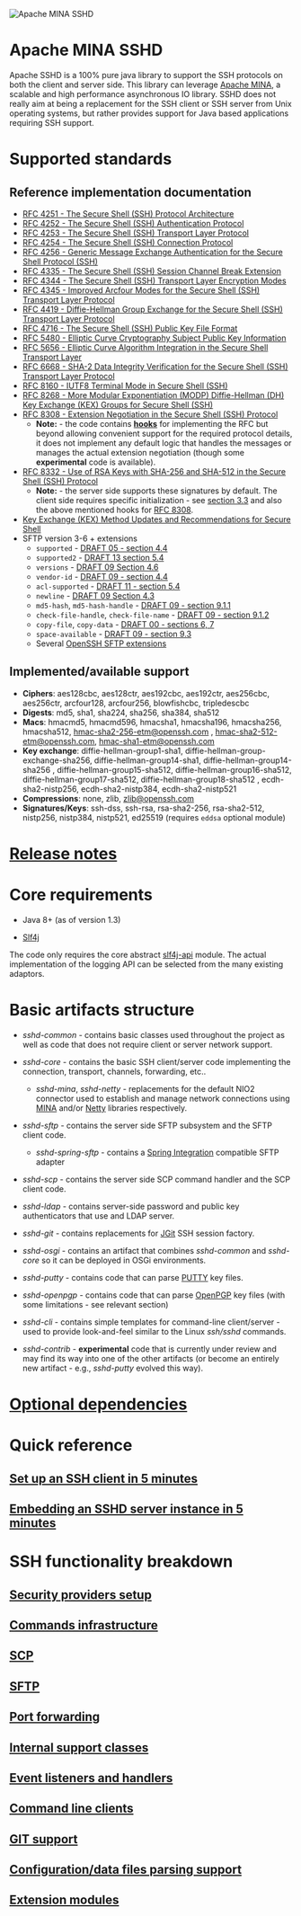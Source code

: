 ![Apache MINA SSHD](https://mina.apache.org/staticresources/images/header-sshd.png "Apache MINA SSHD")
# Apache MINA SSHD

Apache SSHD is a 100% pure java library to support the SSH protocols on both the client and server side. This library can
leverage [Apache MINA](http://mina.apache.org), a scalable and high performance asynchronous IO library. SSHD does not really
aim at being a replacement for the SSH client or SSH server from Unix operating systems, but rather provides support for Java
based applications requiring SSH support.

# Supported standards

## Reference implementation documentation
* [RFC 4251 - The Secure Shell (SSH) Protocol Architecture](https://tools.ietf.org/html/rfc4251)
* [RFC 4252 - The Secure Shell (SSH) Authentication Protocol](https://tools.ietf.org/html/rfc4252)
* [RFC 4253 - The Secure Shell (SSH) Transport Layer Protocol](https://tools.ietf.org/html/rfc4253)
* [RFC 4254 - The Secure Shell (SSH) Connection Protocol](https://tools.ietf.org/html/rfc4254)
* [RFC 4256 - Generic Message Exchange Authentication for the Secure Shell Protocol (SSH)](https://tools.ietf.org/html/rfc4256)
* [RFC 4335 - The Secure Shell (SSH) Session Channel Break Extension](https://tools.ietf.org/html/rfc4335)
* [RFC 4344 - The Secure Shell (SSH) Transport Layer Encryption Modes](https://tools.ietf.org/html/rfc4344)
* [RFC 4345 - Improved Arcfour Modes for the Secure Shell (SSH) Transport Layer Protocol](https://tools.ietf.org/html/rfc4345)
* [RFC 4419 - Diffie-Hellman Group Exchange for the Secure Shell (SSH) Transport Layer Protocol](https://tools.ietf.org/html/rfc4419)
* [RFC 4716 - The Secure Shell (SSH) Public Key File Format](https://tools.ietf.org/html/rfc4716)
* [RFC 5480 - Elliptic Curve Cryptography Subject Public Key Information](https://tools.ietf.org/html/rfc5480)
* [RFC 5656 - Elliptic Curve Algorithm Integration in the Secure Shell Transport Layer](https://tools.ietf.org/html/rfc5656)
* [RFC 6668 - SHA-2 Data Integrity Verification for the Secure Shell (SSH) Transport Layer Protocol](https://tools.ietf.org/html/rfc6668)
* [RFC 8160 - IUTF8 Terminal Mode in Secure Shell (SSH)](https://tools.ietf.org/html/rfc8160)
* [RFC 8268 - More Modular Exponentiation (MODP) Diffie-Hellman (DH) Key Exchange (KEX) Groups for Secure Shell (SSH)](https://tools.ietf.org/html/rfc8268)
* [RFC 8308 - Extension Negotiation in the Secure Shell (SSH) Protocol](https://tools.ietf.org/html/rfc8308)
    * **Note:** - the code contains [**hooks**](./docs/event-listeners.md#kexextensionhandler) for implementing the RFC but
    beyond allowing convenient support for the required protocol details, it does not implement any default logic that handles
    the messages or manages the actual extension negotiation (though some **experimental** code is available).
* [RFC 8332 - Use of RSA Keys with SHA-256 and SHA-512 in the Secure Shell (SSH) Protocol](https://tools.ietf.org/html/rfc8332)
    * **Note:** - the server side supports these signatures by default. The client side requires specific
    initialization - see [section 3.3](https://tools.ietf.org/html/rfc8332#section-3.3) and also the
    above mentioned hooks for [RFC 8308](https://tools.ietf.org/html/rfc8308).
* [Key Exchange (KEX) Method Updates and Recommendations for Secure Shell](https://tools.ietf.org/html/draft-ietf-curdle-ssh-kex-sha2-03)
* SFTP version 3-6 + extensions
    * `supported` - [DRAFT 05 - section 4.4](http://tools.ietf.org/wg/secsh/draft-ietf-secsh-filexfer/draft-ietf-secsh-filexfer-05.tx)
    * `supported2` - [DRAFT 13 section 5.4](https://tools.ietf.org/html/draft-ietf-secsh-filexfer-13#page-10)
    * `versions` - [DRAFT 09 Section 4.6](http://tools.ietf.org/wg/secsh/draft-ietf-secsh-filexfer/draft-ietf-secsh-filexfer-09.txt)
    * `vendor-id` - [DRAFT 09 - section 4.4](http://tools.ietf.org/wg/secsh/draft-ietf-secsh-filexfer/draft-ietf-secsh-filexfer-09.txt)
    * `acl-supported` - [DRAFT 11 - section 5.4](https://tools.ietf.org/html/draft-ietf-secsh-filexfer-11)
    * `newline` - [DRAFT 09 Section 4.3](http://tools.ietf.org/wg/secsh/draft-ietf-secsh-filexfer/draft-ietf-secsh-filexfer-09.txt)
    * `md5-hash`, `md5-hash-handle` - [DRAFT 09 - section 9.1.1](http://tools.ietf.org/wg/secsh/draft-ietf-secsh-filexfer/draft-ietf-secsh-filexfer-09.txt)
    * `check-file-handle`, `check-file-name` - [DRAFT 09 - section 9.1.2](http://tools.ietf.org/wg/secsh/draft-ietf-secsh-filexfer/draft-ietf-secsh-filexfer-09.txt)
    * `copy-file`, `copy-data` - [DRAFT 00 - sections 6, 7](http://tools.ietf.org/id/draft-ietf-secsh-filexfer-extensions-00.txt)
    * `space-available` - [DRAFT 09 - section 9.3](http://tools.ietf.org/wg/secsh/draft-ietf-secsh-filexfer/draft-ietf-secsh-filexfer-09.txt)
    * Several [OpenSSH SFTP extensions](https://github.com/openssh/openssh-portable/blob/master/PROTOCOL)

## Implemented/available support

* **Ciphers**: aes128cbc, aes128ctr, aes192cbc, aes192ctr, aes256cbc, aes256ctr, arcfour128, arcfour256, blowfishcbc, tripledescbc
* **Digests**: md5, sha1, sha224, sha256, sha384, sha512
* **Macs**: hmacmd5, hmacmd596, hmacsha1, hmacsha196, hmacsha256, hmacsha512, hmac-sha2-256-etm@openssh.com
, hmac-sha2-512-etm@openssh.com, hmac-sha1-etm@openssh.com
* **Key exchange**: diffie-hellman-group1-sha1, diffie-hellman-group-exchange-sha256, diffie-hellman-group14-sha1, diffie-hellman-group14-sha256
, diffie-hellman-group15-sha512, diffie-hellman-group16-sha512, diffie-hellman-group17-sha512, diffie-hellman-group18-sha512
, ecdh-sha2-nistp256, ecdh-sha2-nistp384, ecdh-sha2-nistp521
* **Compressions**: none, zlib, zlib@openssh.com
* **Signatures/Keys**: ssh-dss, ssh-rsa, rsa-sha2-256, rsa-sha2-512, nistp256, nistp384, nistp521, ed25519 (requires `eddsa` optional module)

# [Release notes](./CHANGES.md)

# Core requirements

* Java 8+ (as of version 1.3)

* [Slf4j](http://www.slf4j.org/)

The code only requires the core abstract [slf4j-api](https://mvnrepository.com/artifact/org.slf4j/slf4j-api) module. The actual
implementation of the logging API can be selected from the many existing adaptors.

# Basic artifacts structure

* *sshd-common* - contains basic classes used throughout the project as well as code that does not require client or server network support.

* *sshd-core* - contains the basic SSH client/server code implementing the connection, transport, channels, forwarding, etc..
    * *sshd-mina*, *sshd-netty* - replacements for the default NIO2 connector used to establish and manage network connections using
[MINA](https://mina.apache.org/mina-project/index.html) and/or [Netty](https://netty.io/) libraries respectively.

* *sshd-sftp* - contains the server side SFTP subsystem and the SFTP client code.
    * *sshd-spring-sftp* - contains a [Spring Integration](https://spring.io/projects/spring-integration) compatible SFTP adapter

* *sshd-scp* - contains the server side SCP command handler and the SCP client code.

* *sshd-ldap* - contains server-side password and public key authenticators that use and LDAP server.

* *sshd-git* - contains replacements for [JGit](https://www.eclipse.org/jgit/) SSH session factory.

* *sshd-osgi* - contains an artifact that combines *sshd-common* and *sshd-core* so it can be deployed in OSGi environments.

* *sshd-putty* - contains code that can parse [PUTTY](https://www.putty.org/) key files.

* *sshd-openpgp* - contains code that can parse [OpenPGP](https://www.openpgp.org/) key files (with some limitations - see relevant section)

* *sshd-cli* - contains simple templates for command-line client/server - used to provide look-and-feel similar to the Linux *ssh/sshd* commands.

* *sshd-contrib* - **experimental** code that is currently under review and may find its way into one of the other artifacts
(or become an entirely new artifact - e.g., *sshd-putty* evolved this way).

# [Optional dependencies](./docs/dependencies.md)

# Quick reference

## [Set up an SSH client in 5 minutes](./docs/client-setup.md)

## [Embedding an SSHD server instance in 5 minutes](./docs/server-setup.md)

# SSH functionality breakdown

## [Security providers setup](./docs/security-providers.md)

## [Commands infrastructure](./docs/commands.md)

## [SCP](./docs/scp.md)

## [SFTP](./docs/sftp.md)

## [Port forwarding](./docs/port-forwarding.md)

## [Internal support classes](./docs/internals.md)

## [Event listeners and handlers](./docs/event-listeners.md)

## [Command line clients](./docs/cli.md)

## [GIT support](./docs/git.md)

## [Configuration/data files parsing support](./docs/files-parsing.md)

## [Extension modules](./docs/extensions.md)
